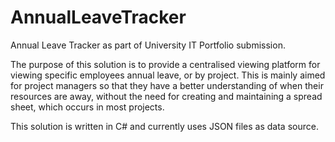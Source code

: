 # AnnualLeaveTracker

Annual Leave Tracker as part of University IT Portfolio submission.

The purpose of this solution is to provide a centralised viewing platform for viewing specific employees annual leave, or by project. This is mainly aimed for project managers so that they have a better understanding of when their resources are away, without the need for creating and maintaining a spread sheet, which occurs in most projects.

This solution is written in C# and currently uses JSON files as data source.
